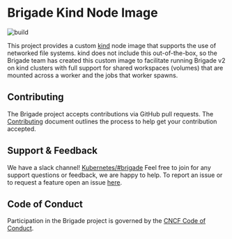 # Brigade Kind Node Image

![build](https://badgr.brigade2.io/v1/github/checks/brigadecore/kind-node/badge.svg?appID=99005)

This project provides a custom [kind](https://kind.sigs.k8s.io/) node image that
supports the use of networked file systems. kind does not include this
out-of-the-box, so the Brigade team has created this custom image to facilitate
running Brigade v2 on kind clusters with full support for shared workspaces
(volumes) that are mounted across a worker and the jobs that worker spawns.

## Contributing

The Brigade project accepts contributions via GitHub pull requests. The
[Contributing](CONTRIBUTING.md) document outlines the process to help get your
contribution accepted.

## Support & Feedback

We have a slack channel!
[Kubernetes/#brigade](https://kubernetes.slack.com/messages/C87MF1RFD) Feel free
to join for any support questions or feedback, we are happy to help. To report
an issue or to request a feature open an issue
[here](https://github.com/brigadecore/kind-node/issues).

## Code of Conduct

Participation in the Brigade project is governed by the
[CNCF Code of Conduct](https://github.com/cncf/foundation/blob/master/code-of-conduct.md).
